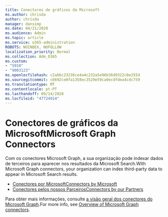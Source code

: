 ```yaml
---
title: Conectores de gráficos da Microsoft
ms.author: chrisda
author: chrisda
manager: dansimp
ms.date: 04/21/2020
ms.audience: Admin
ms.topic: article
ms.service: o365-administration
ROBOTS: NOINDEX, NOFOLLOW
localization_priority: Normal
ms.collection: Adm_O365
ms.custom:
- "5910"
- "9003123"
ms.openlocfilehash: c2abbc23236ce4a4c232a5e96b36d9322c0e255d
ms.sourcegitcommit: c6692ce0fa1358ec3529e59ca0ecdfdea4cdc759
ms.translationtype: MT
ms.contentlocale: pt-PT
ms.lasthandoff: 09/14/2020
ms.locfileid: "47724914"
---
```

# <a name="microsoft-graph-connectors"></a><span data-ttu-id="d46b0-102">Conectores de gráficos da Microsoft</span><span class="sxs-lookup"><span data-stu-id="d46b0-102">Microsoft Graph Connectors</span></span>

<span data-ttu-id="d46b0-103">Com os conectores Microsoft Graph, a sua organização pode indexar dados de terceiros para aparecer nos resultados da Microsoft Search.</span><span class="sxs-lookup"><span data-stu-id="d46b0-103">With Microsoft Graph connectors, your organization can index third-party data to appear in Microsoft Search results.</span></span>

- [<span data-ttu-id="d46b0-104">Conectores por Microsoft</span><span class="sxs-lookup"><span data-stu-id="d46b0-104">Connectors by Microsoft</span></span>](https://docs.microsoft.com/microsoftsearch/connectors-gallery#Microsoft)
- [<span data-ttu-id="d46b0-105">Conectores pelos nossos Parceiros</span><span class="sxs-lookup"><span data-stu-id="d46b0-105">Connectors by our Partners</span></span>](https://docs.microsoft.com/microsoftsearch/connectors-gallery#Partners)

<span data-ttu-id="d46b0-106">Para obter mais informações, consulte  [a visão geral dos conectores do Microsoft Graph](https://docs.microsoft.com/microsoftsearch/connectors-overview).</span><span class="sxs-lookup"><span data-stu-id="d46b0-106">For more info, see  [Overview of Microsoft Graph connectors](https://docs.microsoft.com/microsoftsearch/connectors-overview).</span></span>
